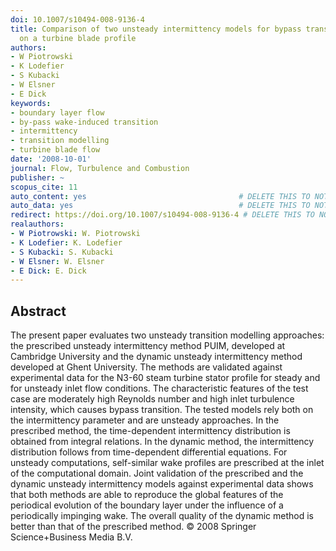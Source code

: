 ```yaml
---
doi: 10.1007/s10494-008-9136-4
title: Comparison of two unsteady intermittency models for bypass transition prediction
  on a turbine blade profile
authors:
- W Piotrowski
- K Lodefier
- S Kubacki
- W Elsner
- E Dick
keywords:
- boundary layer flow
- by-pass wake-induced transition
- intermittency
- transition modelling
- turbine blade flow
date: '2008-10-01'
journal: Flow, Turbulence and Combustion
publisher: ~
scopus_cite: 11
auto_content: yes                                  # DELETE THIS TO NOT AUTO GENERATE CONTENT
auto_data: yes                                     # DELETE THIS TO NOT AUTO GENERATE METADATA
redirect: https://doi.org/10.1007/s10494-008-9136-4 # DELETE THIS TO NOT REDIRECT
realauthors:
- W Piotrowski: W. Piotrowski
- K Lodefier: K. Lodefier
- S Kubacki: S. Kubacki
- W Elsner: W. Elsner
- E Dick: E. Dick
---
```



## Abstract
The present paper evaluates two unsteady transition modelling approaches: the prescribed unsteady intermittency method PUIM, developed at Cambridge University and the dynamic unsteady intermittency method developed at Ghent University. The methods are validated against experimental data for the N3-60 steam turbine stator profile for steady and for unsteady inlet flow conditions. The characteristic features of the test case are moderately high Reynolds number and high inlet turbulence intensity, which causes bypass transition. The tested models rely both on the intermittency parameter and are unsteady approaches. In the prescribed method, the time-dependent intermittency distribution is obtained from integral relations. In the dynamic method, the intermittency distribution follows from time-dependent differential equations. For unsteady computations, self-similar wake profiles are prescribed at the inlet of the computational domain. Joint validation of the prescribed and the dynamic unsteady intermittency models against experimental data shows that both methods are able to reproduce the global features of the periodical evolution of the boundary layer under the influence of a periodically impinging wake. The overall quality of the dynamic method is better than that of the prescribed method. © 2008 Springer Science+Business Media B.V.

